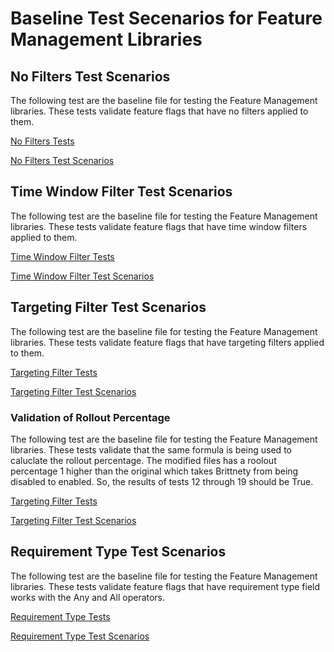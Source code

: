 # Baseline Test Secenarios for Feature Management Libraries

## No Filters Test Scenarios

The following test are the baseline file for testing the Feature Management libraries. These tests validate feature flags that have no filters applied to them.

[No Filters Tests](NoFilters.tests.json)

[No Filters Test Scenarios](NoFilters.sample.json)

## Time Window Filter Test Scenarios

The following test are the baseline file for testing the Feature Management libraries. These tests validate feature flags that have time window filters applied to them.

[Time Window Filter Tests](TimeWindowFilter.tests.json)

[Time Window Filter Test Scenarios](TimeWindowFilter.sample.json)

## Targeting Filter Test Scenarios

The following test are the baseline file for testing the Feature Management libraries. These tests validate feature flags that have targeting filters applied to them.

[Targeting Filter Tests](TargetingFilter.tests.json)

[Targeting Filter Test Scenarios](TargetingFilter.sample.json)

### Validation of Rollout Percentage

The following test are the baseline file for testing the Feature Management libraries. These tests validate that the same formula is being used to caluclate the rollout percentage. The modified files has a roolout percentage 1 higher than the original which takes Brittnety from being disabled to enabled. So, the results of tests 12 through 19 should be True.

[Targeting Filter Tests](TargetingFilter.modified.tests.json)

[Targeting Filter Test Scenarios](TargetingFilter.modified.sample.json)

## Requirement Type Test Scenarios

The following test are the baseline file for testing the Feature Management libraries. These tests validate feature flags that have requirement type field works with the Any and All operators.

[Requirement Type Tests](RequirementType.tests.json)

[Requirement Type Test Scenarios](RequirementType.sample.json)
